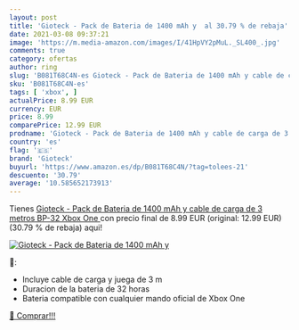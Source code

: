 ```yaml
---
layout: post
title: 'Gioteck - Pack de Bateria de 1400 mAh y  al 30.79 % de rebaja'
date: 2021-03-08 09:37:21
image: 'https://m.media-amazon.com/images/I/41HpVY2pMuL._SL400_.jpg'
comments: true
category: ofertas
author: ring
slug: 'B081T68C4N-es Gioteck - Pack de Bateria de 1400 mAh y cable de carga de...'
sku: 'B081T68C4N-es'
tags: [ 'xbox', ]
actualPrice: 8.99 EUR
currency: EUR
price: 8.99
comparePrice: 12.99 EUR
prodname: 'Gioteck - Pack de Bateria de 1400 mAh y cable de carga de 3 metros BP-32  Xbox One '
country: 'es'
flag: '🇪🇸'
brand: 'Gioteck'
buyurl: 'https://www.amazon.es/dp/B081T68C4N/?tag=tolees-21'
descuento: '30.79'
average: '10.585652173913'
---
```


Tienes [Gioteck - Pack de Bateria de 1400 mAh y cable de carga de 3 metros BP-32  Xbox One ](https://www.amazon.es/dp/B081T68C4N/?tag=tolees-21) con precio final de  8.99 EUR (original: 12.99 EUR) (30.79 %  de rebaja) aqui!

[![Gioteck - Pack de Bateria de 1400 mAh y ](https://m.media-amazon.com/images/I/41HpVY2pMuL._SL400_.jpg)](https://www.amazon.es/dp/B081T68C4N/?tag=tolees-21)

🔎:

- Incluye cable de carga y juega de 3 m
- Duracion de la bateria de 32 horas
- Bateria compatible con cualquier mando oficial de Xbox One

[🛒 Comprar!!!](https://www.amazon.es/dp/B081T68C4N/?tag=tolees-21)

